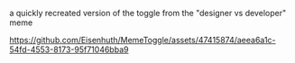 a quickly recreated version of the toggle from the "designer vs developer" meme

https://github.com/Eisenhuth/MemeToggle/assets/47415874/aeea6a1c-54fd-4553-8173-95f71046bba9

